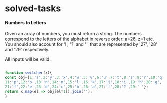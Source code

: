 # solved-tasks

#### Numbers to Letters
     
 Given an array of numbers, you must return a string. The numbers correspond to the letters of the alphabet in reverse order: a=26, z=1 etc. You should also account for '!', '?' and ' ' that are represented by '27', '28' and '29' respectively.
 
 All inputs will be valid.

 
```javascript

function switcher(x){
const obj={1:'z',2:'y',3:'x',4:'w',5:'v',6:'u',7:'t',8:'s',9:'r',10:'q',
11:'p',12:'o',13:'n',14:'m',15:'l',16:'k',17:'j',18:'i',19:'h',20:'g',
21:'f',22:'e',23:'d',24:'c',25:'b',26:'a',27:'!',28:'?',29:' '};
return x.map(el => obj[el*1]).join('');
}





```
